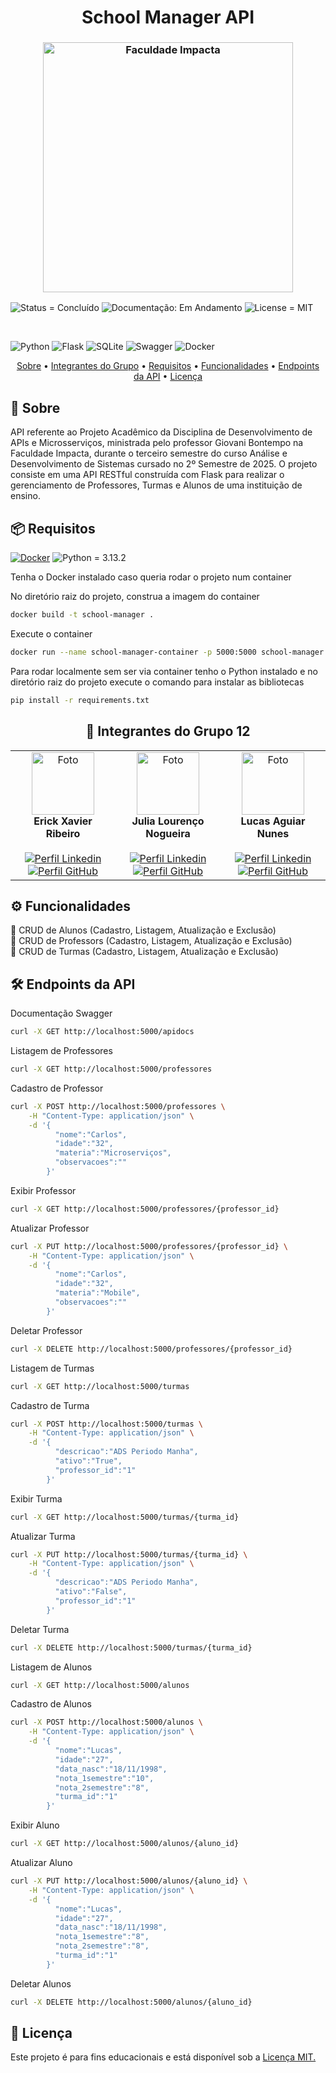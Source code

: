 <h1 align="center"; style="font-weight: bold;">School Manager API</h1>

<h3 align="center"><img  alt="Faculdade Impacta" width = "400px" src="https://www.impacta.edu.br/themes/wc_agenciar3/images/logo-new.png"></h3>

<p>
    <img src="https://img.shields.io/badge/Status-Concluído-brightgreen" alt="Status = Concluído">
    <img src="https://img.shields.io/badge/Documentação-Em_Andamento-yellow" alt="Documentação: Em Andamento">
    <img src="https://img.shields.io/badge/License-MIT-blue" alt="License = MIT">
</p>

<br>

![Python](https://img.shields.io/badge/python-3670A0?style=for-the-badge&logo=python&logoColor=ffdd54)
![Flask](https://img.shields.io/badge/flask-%23000.svg?style=for-the-badge&logo=flask&logoColor=white)
![SQLite](https://img.shields.io/badge/sqlite-%2307405e.svg?style=for-the-badge&logo=sqlite&logoColor=white)
![Swagger](https://img.shields.io/badge/-Swagger-%23Clojure?style=for-the-badge&logo=swagger&logoColor=white)
![Docker](https://img.shields.io/badge/docker-%230db7ed.svg?style=for-the-badge&logo=docker&logoColor=white)

<p align="center">
    <a href="#sobre">Sobre</a> • 
    <a href="#grupo">Integrantes do Grupo</a> •
    <a href="#requisitos">Requisitos</a> •
    <a href="#how-it-works">Funcionalidades</a> •
    <a href="#endpoints">Endpoints da API</a> •
    <a href="#licença">Licença</a>
</p>

<h2 id="sobre">📖 Sobre</h2>
API referente ao Projeto Acadêmico da Disciplina de Desenvolvimento de APIs e Microsserviços, ministrada pelo professor Giovani Bontempo na Faculdade Impacta, durante o terceiro semestre do curso Análise e Desenvolvimento de Sistemas cursado no 2º Semestre de 2025.
O projeto consiste em uma API RESTful construída com Flask para realizar o gerenciamento de Professores, Turmas e Alunos de uma instituição de ensino.
<br>

<h2 id="requisitos">📦 Requisitos</h2>

[![Docker](https://badgen.net/badge/icon/docker?icon=docker&label)](https://https://docker.com/) <img src="https://img.shields.io/badge/python-3.13.2-blue" alt="Python = 3.13.2"><br>

Tenha o Docker instalado caso queria rodar o projeto num container

No diretório raiz do projeto, construa a imagem do container
```bash
docker build -t school-manager .
```
Execute o container
```bash
docker run --name school-manager-container -p 5000:5000 school-manager
```

Para rodar localmente sem ser via container tenho o Python instalado e no diretório raiz do projeto execute o comando para instalar as bibliotecas<br>

```bash
pip install -r requirements.txt
```

<h2 id="grupo" align="center">👥 Integrantes do Grupo 12</h2>
<table align="center">
  <tr>
    <td align="center">
      <img src="https://github.com/ErickXr.png" width="100" alt="Foto"/><br>
      <b>Erick Xavier Ribeiro</b><br><br>
        <a href="https://www.linkedin.com/in/erick-xavier-0a0b572a9/" target="_blank"><img title="Conecte-se" src="https://img.shields.io/badge/LinkedIn-0077B5?style=for-the-badge&logo=linkedin&logoColor=white" alt="Perfil Linkedin"/></a>
        <a href="https://github.com/ErickXr" target="_blank"><img title="Siga-Me" src="https://img.shields.io/badge/GitHub-100000?style=for-the-badge&logo=github&logoColor=white" alt="Perfil GitHub"/></a>
    </td>
    <td align="center">
      <img src="https://github.com/Jloren051.png" width="100" alt="Foto"/><br>
      <b>Julia Lourenço Nogueira</b><br><br>
        <a href="https://www.linkedin.com/in/julia-louren%C3%A7o-8065082ba/" target="_blank"><img title="Conecte-se" src="https://img.shields.io/badge/LinkedIn-0077B5?style=for-the-badge&logo=linkedin&logoColor=white" alt="Perfil Linkedin"/></a>
      <a href="https://github.com/Jloren051" target="_blank"><img title="Siga-Me" src="https://img.shields.io/badge/GitHub-100000?style=for-the-badge&logo=github&logoColor=white" alt="Perfil GitHub"/></a>
    </td>
    <td align="center">
      <img src="https://github.com/LucasAguiarN.png" width="100"  alt="Foto"/><br>
      <b>Lucas Aguiar Nunes</b><br><br>
      <a href="https://www.linkedin.com/in/lucas-aguiar-nunes" target="_blank"><img title="Conecte-se" src="https://img.shields.io/badge/LinkedIn-0077B5?style=for-the-badge&logo=linkedin&logoColor=white" alt="Perfil Linkedin"/></a>
      <a href="https://github.com/LucasAguiarN" target="_blank"><img title="Siga-Me" src="https://img.shields.io/badge/GitHub-100000?style=for-the-badge&logo=github&logoColor=white" alt="Perfil GitHub"/></a>
    </td>
  </tr>
</table>

<h2 id="how-it-works">⚙️ Funcionalidades</h2>
🔹 CRUD de Alunos (Cadastro, Listagem, Atualização e Exclusão)
<br>🔹 CRUD de Professors (Cadastro, Listagem, Atualização e Exclusão)
<br>🔹 CRUD de Turmas (Cadastro, Listagem, Atualização e Exclusão)

<h2 id="endpoints">🛠️ Endpoints da API</h2>

Documentação Swagger
```bash
curl -X GET http://localhost:5000/apidocs
```
Listagem de Professores
```bash
curl -X GET http://localhost:5000/professores
```
Cadastro de Professor
```bash
curl -X POST http://localhost:5000/professores \
    -H "Content-Type: application/json" \
    -d '{
          "nome":"Carlos",
          "idade":"32", 
          "materia":"Microserviços",
          "observacoes":""
        }'
```
Exibir Professor
```bash
curl -X GET http://localhost:5000/professores/{professor_id}
```
Atualizar Professor
```bash
curl -X PUT http://localhost:5000/professores/{professor_id} \
    -H "Content-Type: application/json" \
    -d '{
          "nome":"Carlos",
          "idade":"32", 
          "materia":"Mobile",
          "observacoes":""
        }'
```
Deletar Professor
```bash
curl -X DELETE http://localhost:5000/professores/{professor_id}
```
Listagem de Turmas
```bash
curl -X GET http://localhost:5000/turmas
```
Cadastro de Turma
```bash
curl -X POST http://localhost:5000/turmas \
    -H "Content-Type: application/json" \
    -d '{
          "descricao":"ADS Periodo Manha", 
          "ativo":"True",
          "professor_id":"1"
        }'
```
Exibir Turma
```bash
curl -X GET http://localhost:5000/turmas/{turma_id}
```
Atualizar Turma
```bash
curl -X PUT http://localhost:5000/turmas/{turma_id} \
    -H "Content-Type: application/json" \
    -d '{
          "descricao":"ADS Periodo Manha", 
          "ativo":"False",
          "professor_id":"1"
        }'
```
Deletar Turma
```bash
curl -X DELETE http://localhost:5000/turmas/{turma_id}
```
Listagem de Alunos
```bash
curl -X GET http://localhost:5000/alunos
```
Cadastro de Alunos
```bash
curl -X POST http://localhost:5000/alunos \
    -H "Content-Type: application/json" \
    -d '{
          "nome":"Lucas",
          "idade":"27", 
          "data_nasc":"18/11/1998",
          "nota_1semestre":"10",
          "nota_2semestre":"8",
          "turma_id":"1"
        }'
```
Exibir Aluno
```bash
curl -X GET http://localhost:5000/alunos/{aluno_id}
```
Atualizar Aluno
```bash
curl -X PUT http://localhost:5000/alunos/{aluno_id} \
    -H "Content-Type: application/json" \
    -d '{
          "nome":"Lucas",
          "idade":"27", 
          "data_nasc":"18/11/1998",
          "nota_1semestre":"8",
          "nota_2semestre":"8",
          "turma_id":"1"
        }'
```
Deletar Alunos
```bash
curl -X DELETE http://localhost:5000/alunos/{aluno_id}
```

<h2 id="licença">📜 Licença</h2>
Este projeto é para fins educacionais e está disponível sob a <a href="./LICENSE">Licença MIT.</a>
